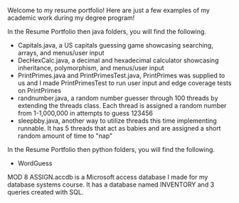 Welcome to my resume portfolio! Here are just a few examples of my academic work during my degree program!

In the Resume Portfolio then java folders, you will find the following. 
- Capitals.java, a US capitals guessing game showcasing searching, arrays, and menus/user input
- DecHexCalc.java, a decimal and hexadecimal calculator showcasing inheritance, polymorphism, and menus/user input
- PrintPrimes.java and PrintPrimesTest.java, PrintPrimes was supplied to us and I made PrintPrimesTest to run user input and edge coverage tests on PrintPrimes
- randnumber.java, a random number guesser through 100 threads by extending the threads class. Each thread is assigned a random number from 1-1,000,000 in attempts to guess 123456
- sleepbby.java, another way to utilize threads this time implementing runnable. It has 5 threads that act as babies and are assigned a short random amount of time to "nap"

In the Resume Portfolio then python folders, you will find the following.
- WordGuess

MOD 8 ASSIGN.accdb is a Microsoft access database I made for my database systems course. It has a database named INVENTORY and 3 queries
created with SQL.
